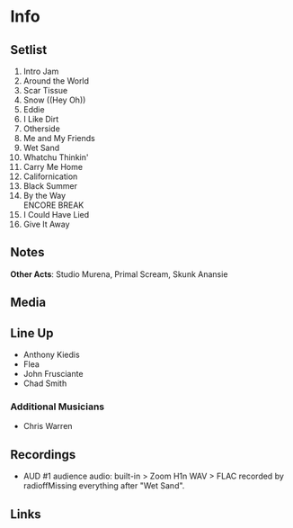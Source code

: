 # Info

## Setlist

1. Intro Jam
2. Around the World
3. Scar Tissue
4. Snow ((Hey Oh))
5. Eddie
6. I Like Dirt
7. Otherside
8. Me and My Friends
9. Wet Sand
10. Whatchu Thinkin'
11. Carry Me Home
12. Californication
13. Black Summer
14. By the Way
<br> ENCORE BREAK
15. I Could Have Lied
16. Give It Away

## Notes

**Other Acts**: Studio Murena, Primal Scream, Skunk Anansie

## Media 

## Line Up

* Anthony Kiedis
* Flea
* John Frusciante
* Chad Smith

### Additional Musicians

* Chris Warren

## Recordings

* AUD #1 audience audio: built-in > Zoom H1n WAV > FLAC recorded by radioffMissing everything after "Wet Sand".

## Links
